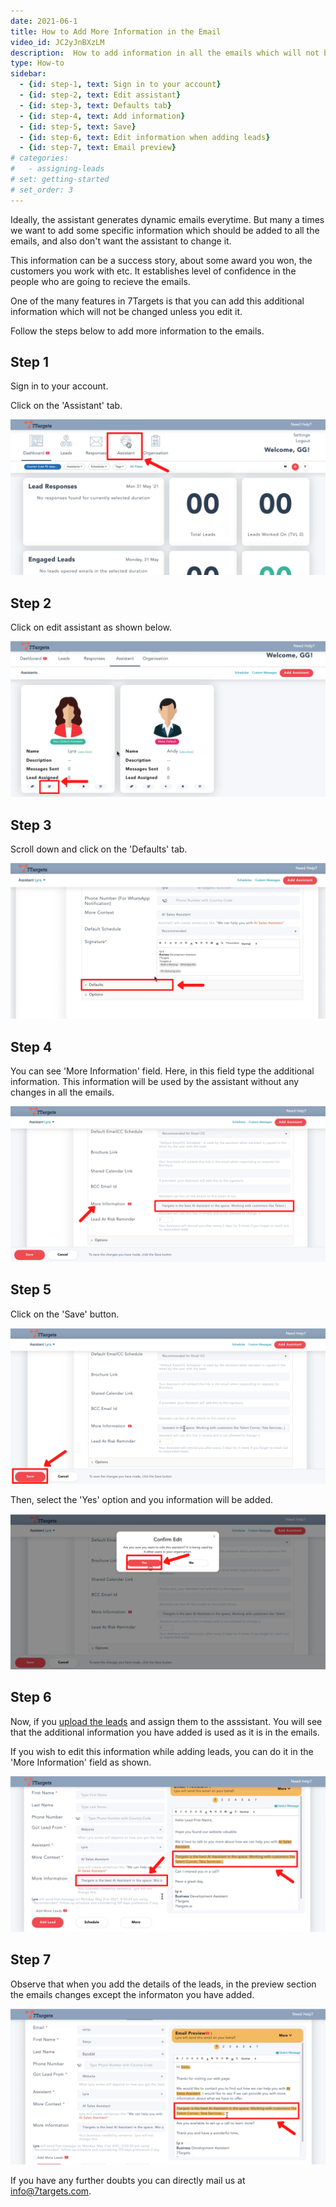 ```yaml
---
date: 2021-06-1
title: How to Add More Information in the Email
video_id: JC2yJnBXzLM
description:  How to add information in all the emails which will not be changed by the assistant
type: How-to
sidebar:
  - {id: step-1, text: Sign in to your account}
  - {id: step-2, text: Edit assistant}
  - {id: step-3, text: Defaults tab}
  - {id: step-4, text: Add information}
  - {id: step-5, text: Save}
  - {id: step-6, text: Edit information when adding leads}
  - {id: step-7, text: Email preview}
# categories:
#   - assigning-leads
# set: getting-started
# set_order: 3
---
```

Ideally, the assistant generates dynamic emails everytime. But many a times we want to add some specific information which should be added to all the emails, and also don't want the assistant to change it. 

This information can be a success story, about some award you won, the customers you work with etc. It establishes level of confidence in the people who are going to recieve the emails.

One of the many features in 7Targets is that you can add this additional information which will not be changed unless you edit it.

Follow the steps below to add more information to the emails.

## Step 1

Sign in to your account.

Click on the 'Assistant' tab.

![image](../images/more-info-1.png)

## Step 2

Click on edit assistant as shown below.

![image](../images/more-info-2.png)


## Step 3

Scroll down and click on the 'Defaults' tab.

![image](../images/more-info-3.png)


## Step 4

You can see 'More Information' field. Here, in this field type the additional information. This information will be used by the assistant without any changes in all the emails.

![image](../images/more-info-4.png)

## Step 5

Click on the 'Save' button.

![image](../images/more-info-5.png)

Then, select the 'Yes' option and you information will be added.

![image](../images/more-info-6.png)

## Step 6

Now, if you [upload the leads](https://help.7targets.ai/how-to-add-multiple-leads/) and assign them to the asssistant. You will see that the additional information you have added is used as it is in the emails.


If you wish to edit this information while adding leads, you can do it in the 'More Information' field as shown.


![image](../images/more-info-8.png)


## Step 7


Observe that when you add the details of the leads, in the preview section the emails changes except the informaton you have added.

![image](../images/more-info-9.png)

If you have any further doubts you can directly mail us at info@7targets.com.